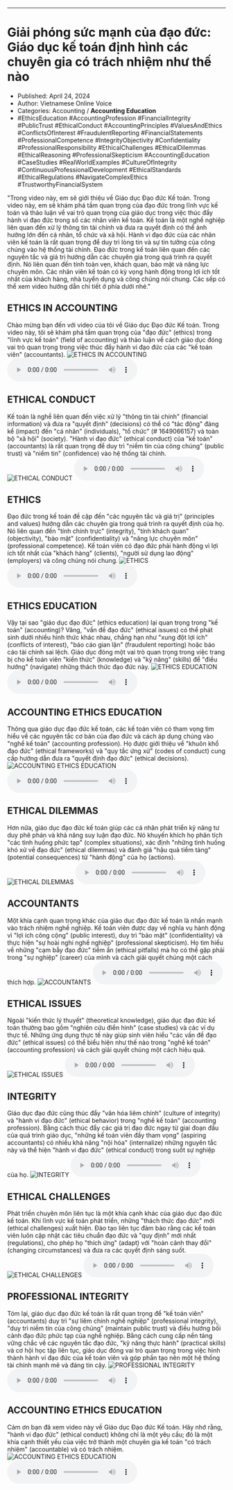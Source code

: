 
---

# Giải phóng sức mạnh của đạo đức: Giáo dục kế toán định hình các chuyên gia có trách nhiệm như thế nào

- Published: April 24, 2024
- Author: Vietnamese Online Voice
- Categories: Accounting / **Accounting Education**
- #EthicsEducation #AccountingProfession #FinancialIntegrity #PublicTrust #EthicalConduct #AccountingPrinciples #ValuesAndEthics #ConflictsOfInterest #FraudulentReporting #FinancialStatements #ProfessionalCompetence #IntegrityObjectivity #Confidentiality #ProfessionalResponsibility #EthicalChallenges #EthicalDilemmas #EthicalReasoning #ProfessionalSkepticism #AccountingEducation #CaseStudies #RealWorldExamples #CultureOfIntegrity #ContinuousProfessionalDevelopment #EthicalStandards #EthicalRegulations #NavigateComplexEthics #TrustworthyFinancialSystem

"Trong video này, em sẽ giới thiệu về Giáo dục Đạo đức Kế toán. Trong video này, em sẽ khám phá tầm quan trọng của đạo đức trong lĩnh vực kế toán và thảo luận về vai trò quan trọng của giáo dục trong việc thúc đẩy hành vi đạo đức trong số các nhân viên kế toán. Kế toán là một nghề nghiệp liên quan đến xử lý thông tin tài chính và đưa ra quyết định có thể ảnh hưởng lớn đến cá nhân, tổ chức và xã hội. Hành vi đạo đức của các nhân viên kế toán là rất quan trọng để duy trì lòng tin và sự tin tưởng của công chúng vào hệ thống tài chính. Đạo đức trong kế toán liên quan đến các nguyên tắc và giá trị hướng dẫn các chuyên gia trong quá trình ra quyết định. Nó liên quan đến tính toàn vẹn, khách quan, bảo mật và năng lực chuyên môn. Các nhân viên kế toán có kỳ vọng hành động trong lợi ích tốt nhất của khách hàng, nhà tuyển dụng và công chúng nói chung. Các sếp có thể xem video hướng dẫn chi tiết ở phía dưới nhé."


## ETHICS IN ACCOUNTING

Chào mừng bạn đến với video của tôi về Giáo dục Đạo đức Kế toán. Trong video này, tôi sẽ khám phá tầm quan trọng của "đạo đức" (ethics) trong "lĩnh vực kế toán" (field of accounting) và thảo luận về cách giáo dục đóng vai trò quan trọng trong việc thúc đẩy hành vi đạo đức của các "kế toán viên" (accountants).
![ETHICS IN ACCOUNTING](https://http-archiver-apis-production-80.schnworks.com/storage/images/transitions/2024-04-24/transition-19545067702-Montserrat-Bold-283593.jpg)
<audio controls>
    <source src="https://http-archiver-apis-production-80.schnworks.com/storage/audio/file-17855490901.mp3" type="audio/mpeg">
</audio>



## ETHICAL CONDUCT

Kế toán là nghề liên quan đến việc xử lý "thông tin tài chính" (financial information) và đưa ra "quyết định" (decisions) có thể có "tác động" đáng kể (impact) đến "cá nhân" (individuals), "tổ chức" (# 1649066157) và toàn bộ "xã hội" (society). "Hành vi đạo đức" (ethical conduct) của "kế toán" (accountants) là rất quan trọng để duy trì "niềm tin của công chúng" (public trust) và "niềm tin" (confidence) vào hệ thống tài chính.
![ETHICAL CONDUCT](https://http-archiver-apis-production-80.schnworks.com/storage/images/transitions/2024-04-24/transition--17099725795-Montserrat-Thin-512DA8.jpg)
<audio controls>
    <source src="https://http-archiver-apis-production-80.schnworks.com/storage/audio/file-4823032534.mp3" type="audio/mpeg">
</audio>



## ETHICS

Đạo đức trong kế toán đề cập đến "các nguyên tắc và giá trị" (principles and values) hướng dẫn các chuyên gia trong quá trình ra quyết định của họ. Nó liên quan đến "tính chính trực" (integrity), "tính khách quan" (objectivity), "bảo mật" (confidentiality) và "năng lực chuyên môn" (professional competence). Kế toán viên có đạo đức phải hành động vì lợi ích tốt nhất của "khách hàng" (clients), "người sử dụng lao động" (employers) và công chúng nói chung.
![ETHICS](https://http-archiver-apis-production-80.schnworks.com/storage/images/transitions/2024-04-24/transition-17890161648-Montserrat-Bold-673AB7.jpg)
<audio controls>
    <source src="https://http-archiver-apis-production-80.schnworks.com/storage/audio/file-3599105757.mp3" type="audio/mpeg">
</audio>



## ETHICS EDUCATION

Vậy tại sao "giáo dục đạo đức" (ethics education) lại quan trọng trong "kế toán" (accounting)? Vâng, "vấn đề đạo đức" (ethical issues) có thể phát sinh dưới nhiều hình thức khác nhau, chẳng hạn như "xung đột lợi ích" (conflicts of interest), "báo cáo gian lận" (fraudulent reporting) hoặc báo cáo tài chính sai lệch. Giáo dục đóng một vai trò quan trọng trong việc trang bị cho kế toán viên "kiến thức" (knowledge) và "kỹ năng" (skills) để "điều hướng" (navigate) những thách thức đạo đức này.
![ETHICS EDUCATION](https://http-archiver-apis-production-80.schnworks.com/storage/images/transitions/2024-04-24/transition--5383312489-Montserrat-ExtraBold-4A148C.jpg)
<audio controls>
    <source src="https://http-archiver-apis-production-80.schnworks.com/storage/audio/file-9280704666.mp3" type="audio/mpeg">
</audio>



## ACCOUNTING ETHICS EDUCATION

Thông qua giáo dục đạo đức kế toán, các kế toán viên có tham vọng tìm hiểu về các nguyên tắc cơ bản của đạo đức và cách áp dụng chúng vào "nghề kế toán" (accounting profession). Họ được giới thiệu về "khuôn khổ đạo đức" (ethical frameworks) và "quy tắc ứng xử" (codes of conduct) cung cấp hướng dẫn đưa ra "quyết định đạo đức" (ethical decisions).
![ACCOUNTING ETHICS EDUCATION](https://http-archiver-apis-production-80.schnworks.com/storage/images/transitions/2024-04-24/transition--17670654190-Montserrat-SemiBold-880E4F.jpg)
<audio controls>
    <source src="https://http-archiver-apis-production-80.schnworks.com/storage/audio/file-15629298452.mp3" type="audio/mpeg">
</audio>



## ETHICAL DILEMMAS

Hơn nữa, giáo dục đạo đức kế toán giúp các cá nhân phát triển kỹ năng tư duy phê phán và khả năng suy luận đạo đức. Nó khuyến khích họ phân tích "các tình huống phức tạp" (complex situations), xác định "những tình huống khó xử về đạo đức" (ethical dilemmas) và đánh giá "hậu quả tiềm tàng" (potential consequences) từ "hành động" của họ (actions).
![ETHICAL DILEMMAS](https://http-archiver-apis-production-80.schnworks.com/storage/images/transitions/2024-04-24/transition--5419250712-Montserrat-Thin-512DA8.jpg)
<audio controls>
    <source src="https://http-archiver-apis-production-80.schnworks.com/storage/audio/file-26629959331.mp3" type="audio/mpeg">
</audio>



## ACCOUNTANTS

Một khía cạnh quan trọng khác của giáo dục đạo đức kế toán là nhấn mạnh vào trách nhiệm nghề nghiệp. Kế toán viên được dạy về nghĩa vụ hành động vì "lợi ích công cộng" (public interest), duy trì "bảo mật" (confidentiality) và thực hiện "sự hoài nghi nghề nghiệp" (professional skepticism). Họ tìm hiểu về những "cạm bẫy đạo đức" tiềm ẩn (ethical pitfalls) mà họ có thể gặp phải trong "sự nghiệp" (career) của mình và cách giải quyết chúng một cách thích hợp.
![ACCOUNTANTS](https://http-archiver-apis-production-80.schnworks.com/storage/images/transitions/2024-04-24/transition--55768750871-Montserrat-SemiBold-1A237E.jpg)
<audio controls>
    <source src="https://http-archiver-apis-production-80.schnworks.com/storage/audio/file-21248211565.mp3" type="audio/mpeg">
</audio>



## ETHICAL ISSUES

Ngoài "kiến thức lý thuyết" (theoretical knowledge), giáo dục đạo đức kế toán thường bao gồm "nghiên cứu điển hình" (case studies) và các ví dụ thực tế. Những ứng dụng thực tế này giúp sinh viên hiểu "các vấn đề đạo đức" (ethical issues) có thể biểu hiện như thế nào trong "nghề kế toán" (accounting profession) và cách giải quyết chúng một cách hiệu quả.
![ETHICAL ISSUES](https://http-archiver-apis-production-80.schnworks.com/storage/images/transitions/2024-04-24/transition--24306172931-Montserrat-Bold-880E4F.jpg)
<audio controls>
    <source src="https://http-archiver-apis-production-80.schnworks.com/storage/audio/file-58717962656.mp3" type="audio/mpeg">
</audio>



## INTEGRITY

Giáo dục đạo đức cũng thúc đẩy "văn hóa liêm chính" (culture of integrity) và "hành vi đạo đức" (ethical behavior) trong "nghề kế toán" (accounting profession). Bằng cách thúc đẩy các giá trị đạo đức ngay từ giai đoạn đầu của quá trình giáo dục, "những kế toán viên đầy tham vọng" (aspiring accountants) có nhiều khả năng "nội hóa" (internalize) những nguyên tắc này và thể hiện "hành vi đạo đức" (ethical conduct) trong suốt sự nghiệp của họ.
![INTEGRITY](https://http-archiver-apis-production-80.schnworks.com/storage/images/transitions/2024-04-24/transition--5122780836-Montserrat-ExtraBold-1A237E.jpg)
<audio controls>
    <source src="https://http-archiver-apis-production-80.schnworks.com/storage/audio/file-4100866327.mp3" type="audio/mpeg">
</audio>



## ETHICAL CHALLENGES

Phát triển chuyên môn liên tục là một khía cạnh khác của giáo dục đạo đức kế toán. Khi lĩnh vực kế toán phát triển, những "thách thức đạo đức" mới (ethical challenges) xuất hiện. Đào tạo liên tục đảm bảo rằng các kế toán viên luôn cập nhật các tiêu chuẩn đạo đức và "quy định" mới nhất (regulations), cho phép họ "thích ứng" (adapt) với "hoàn cảnh thay đổi" (changing circumstances) và đưa ra các quyết định sáng suốt.
![ETHICAL CHALLENGES](https://http-archiver-apis-production-80.schnworks.com/storage/images/transitions/2024-04-24/transition--15586300423-Montserrat-Thin-4A148C.jpg)
<audio controls>
    <source src="https://http-archiver-apis-production-80.schnworks.com/storage/audio/file-4474559185.mp3" type="audio/mpeg">
</audio>



## PROFESSIONAL INTEGRITY

Tóm lại, giáo dục đạo đức kế toán là rất quan trọng để "kế toán viên" (accountants) duy trì "sự liêm chính nghề nghiệp" (professional integrity), "duy trì niềm tin của công chúng" (maintain public trust) và điều hướng bối cảnh đạo đức phức tạp của nghề nghiệp. Bằng cách cung cấp nền tảng vững chắc về các nguyên tắc đạo đức, "kỹ năng thực hành" (practical skills) và cơ hội học tập liên tục, giáo dục đóng vai trò quan trọng trong việc hình thành hành vi đạo đức của kế toán viên và góp phần tạo nên một hệ thống tài chính mạnh mẽ và đáng tin cậy.
![PROFESSIONAL INTEGRITY](https://http-archiver-apis-production-80.schnworks.com/storage/images/transitions/2024-04-24/transition--5191949436-Montserrat-Medium-673AB7.jpg)
<audio controls>
    <source src="https://http-archiver-apis-production-80.schnworks.com/storage/audio/file-10313897480.mp3" type="audio/mpeg">
</audio>



## ACCOUNTING ETHICS EDUCATION

Cảm ơn bạn đã xem video này về Giáo dục Đạo đức Kế toán. Hãy nhớ rằng, "hành vi đạo đức" (ethical conduct) không chỉ là một yêu cầu; đó là một khía cạnh thiết yếu của việc trở thành một chuyên gia kế toán "có trách nhiệm" (accountable) và có trách nhiệm.
![ACCOUNTING ETHICS EDUCATION](https://http-archiver-apis-production-80.schnworks.com/storage/images/transitions/2024-04-24/transition--27543663077-Montserrat-Medium-880E4F.jpg)
<audio controls>
    <source src="https://http-archiver-apis-production-80.schnworks.com/storage/audio/file-9718106597.mp3" type="audio/mpeg">
</audio>

